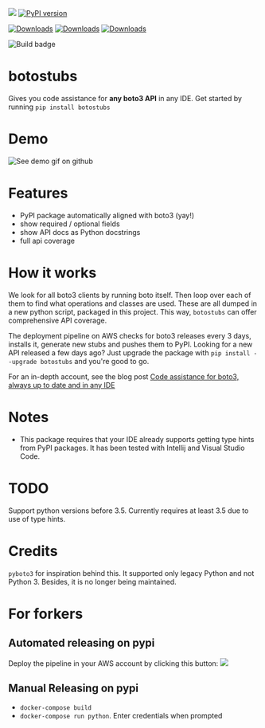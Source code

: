 ![](https://img.shields.io/badge/programmer-laziness-green.svg)
[![PyPI version](https://badge.fury.io/py/botostubs.svg)](https://badge.fury.io/py/botostubs)

[![Downloads](https://pepy.tech/badge/botostubs)](https://pepy.tech/project/botostubs)
[![Downloads](https://pepy.tech/badge/botostubs/month)](https://pepy.tech/project/botostubs)
[![Downloads](https://pepy.tech/badge/botostubs/week)](https://pepy.tech/project/botostubs)

![Build badge](https://codebuild.us-east-1.amazonaws.com/badges?uuid=eyJlbmNyeXB0ZWREYXRhIjoiUkF6bllTcVBkQmI2Y0FWZlpDUTRHc3pyVm5EUk11ZWdDV1BtcVAyZG80TCtJZFZUdnB1ZmFwRVN3UWxudUJxMTRTTW15R1dnUy9KZFZuZE1Fd3c1b1RjPSIsIml2UGFyYW1ldGVyU3BlYyI6IlNZa3Q2aHRjWjVYVzQ0clkiLCJtYXRlcmlhbFNldFNlcmlhbCI6MX0%3D&branch=master)


# botostubs
Gives you code assistance for **any boto3 API** in any IDE. Get started by running `pip install botostubs`


# Demo
![See demo gif on github](https://raw.githubusercontent.com/jeshan/botostubs/master/intro-demo.gif)


# Features
- PyPI package automatically aligned with boto3 (yay!)
- show required / optional fields
- show API docs as Python docstrings
- full api coverage

# How it works
We look for all boto3 clients by running boto itself. Then loop over each of them to find what operations and classes are used. These are all dumped in a new python script, packaged in this project. This way, `botostubs` can offer comprehensive API coverage.

The deployment pipeline on AWS checks for boto3 releases every 3 days, installs it, generate new stubs and pushes them to PyPI. Looking for a new API released a few days ago? Just upgrade the package with `pip install --upgrade botostubs` and you're good to go.

For an in-depth account, see the blog post [Code assistance for boto3, always up to date and in any IDE](https://www.awsadvent.com/2018/12/21/code-assistance-for-boto3-always-up-to-date-and-in-any-ide/)

# Notes
- This package requires that your IDE already supports getting type hints from PyPI packages. It has been tested with Intellij and Visual Studio Code.

# TODO
Support python versions before 3.5. Currently requires at least 3.5 due to use of type hints.

# Credits
`pyboto3` for inspiration behind this. It supported only legacy Python and not Python 3. Besides, it is no longer being maintained.

# For forkers
## Automated releasing on pypi
Deploy the pipeline in your AWS account by clicking this button:
<a href="https://console.aws.amazon.com/cloudformation/home?#/stacks/new?&templateURL=https://s3.amazonaws.com/jeshan-oss-public-files/deployment-pipeline.yaml" target="_blank"><img src="https://s3.amazonaws.com/cloudformation-examples/cloudformation-launch-stack.png"></a>

## Manual Releasing on pypi
- `docker-compose build`
- `docker-compose run python`. Enter credentials when prompted

